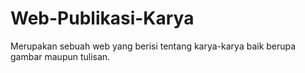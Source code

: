 # Web-Publikasi-Karya

Merupakan sebuah web yang berisi tentang karya-karya baik berupa gambar maupun tulisan.
